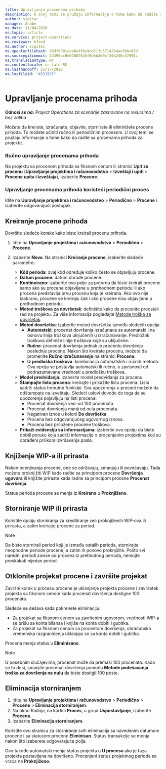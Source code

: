 ```yaml
---
title: Upravljanje procenama prihoda
description: U ovoj temi se pružaju informacije o tome kako da radite sa procenama prihoda za projekte.
author: sigitac
manager: Annbe
ms.date: 11/04/2020
ms.topic: article
ms.service: project-operations
ms.reviewer: kfend
ms.author: sigitac
ms.openlocfilehash: 98df0301eaa8e9f8e9cd51fc5714254ae3bbc83d
ms.sourcegitcommit: 2d399bc9d07807626f0d6b2d0cf304240c47591c
ms.translationtype: HT
ms.contentlocale: sr-Latn-RS
ms.lasthandoff: 11/17/2020
ms.locfileid: "4531537"
---
```

# <a name="manage-revenue-estimates"></a>Upravljanje procenama prihoda

_**Odnosi se na:** Project Operations za scenarije zasnovane na resursima / bez zaliha_

Možete da kreirate, izračunate, objavite, stornirate ili eliminišete procene prihoda. To možete učiniti ručno ili periodičnim procesom. U ovoj temi se pružaju informacije o tome kako da radite sa procenama prihoda za projekte.

### <a name="manage-revenue-estimates-manually"></a>Ručno upravljanje procenama prihoda

Na projektu sa procenom prihoda sa fiksnom cenom ili stranici **Upit za procenu** (**Upravljanje projektima i računovodstvo** > **Izveštaji i upiti** > **Procene upita i izveštaja**), izaberite **Procene**.

### <a name="manage-revenue-estimates-using-a-periodic-process"></a>Upravljanje procenama prihoda koristeći periodični proces

Idite na **Upravljanje projektima i računovodstvo** > **Periodično** > **Procene** i izaberite odgovarajući postupak.

## <a name="create-a-revenue-estimate"></a>Kreiranje procene prihoda

Dovršite sledeće korake kako biste kreirali procenu prihoda. 

1. Idite na **Upravljanje projektima i računovodstvo** > **Periodično** > **Procene**.
2. Izaberite **Novo**. Na stranici **Kreiranje procene**, izaberite sledeće parametre:

   - **Kôd perioda**: ovaj kôd određuje koliko često se objavljuju procene.
   - **Datum procene**: datum obrade procene.
   - **Kontinuirano**: izaberite ovo polje za potvrdu da biste kreirali procene samo ako su procene objavljene u prethodnom periodu ili ako procena predstavlja prvu procenu koja je kreirana. Ako ovo nije izabrano, procene se kreiraju čak i ako procene nisu objavljene u prethodnom periodu.
   - **Metod troškova za dovršetak**: definišite kako da procenite preostali rad na projektu. Za više informacija pogledajte [Metode troška za dovršetak](cost-complete-methods.md).
   - **Metod dovršetka**: izaberite metod dovršetka između sledećih opcija:
     - **Automatski**: procenat dovršenja izračunava se automatski i na osnovu linija troškova uključenih u izračunavanje. Predložak troškova definiše linije troškova koje su uključene.
     - **Ručno**: procenat dovršenja jednak je procentu dovršenja poslednje procene. Nakon što kreirate procenu, možete da promenite **Ručno izračunavanje** na stranici **Procene**.
     - **Iz predloška troškova**: kombinacija automatskih i ručnih metoda. Ova opcija se postavlja automatski ili ručno, u zavisnosti od podrazumevane vrednosti u predlošku troškova.
   - **Model predviđanja**: izaberite model predviđanja za procenu.
   - **Štampajte listu procena**: kreirajte i prikažite listu procena. Lista sadrži status trenutne funkcije. Sva upozorenja o proceni možete da odštampate na izveštaju. Sledeći uslovi dovode do toga da se upozorenja pojavljuju na listi procena:
     - Procenat dovršenja veći od 100 procenata.
     - Procenat dovršenja manji od nula procenata.
     - Negativan iznos u koloni **Do dovršetka**.
     - Procena bez odgovarajućeg ugovornog iznosa.
     - Procena bez priložene procene troškova.
   - **Prikaži evidenciju sa informacijama**: izaberite ovu opciju da biste dobili poruku koja sadrži informacije o procenjenim projektima koji su obrađeni prilikom izvršavanja posla.


## <a name="post-wip-or-accruals"></a>Knjiženje WIP-a ili prirasta

Nakon ocenjivanja procene, one se održavaju, smanjuju ili povećavaju. Tada možete proknjižiti WIP kada radite sa principom procene **Dovršenja ugovora** ili knjižite priraste kada radite sa principom procene **Procenat dovršenja**.
  
Status perioda procene se menja iz **Kreirano** u **Proknjiženo**.

## <a name="reverse-wip-or-accruals"></a>Storniranje WIP ili prirasta

Koristite opciju storniranja za kreditiranje već proknjiženih WIP-ova ili prirasta, a zatim kreirajte procene za period.

> [!NOTE]
> Da biste stornirali period koji je između ostalih perioda, stornirajte neophodne periode procene, a zatim ih ponovo proknjižite. Pošto svi naredni periodi zavise od procena iz prethodnog perioda, nemojte preskakati nijedan period.

## <a name="eliminate-the-estimate-project-and-finish-the-project"></a>Otklonite projekat procene i završite projekat

Završni korak u procesu procene je uklanjanje projekta procene i završetak projekta sa fiksnom cenom kada procenat dovršenja dostigne 100 procenata.

Sledeće se dešava kada pokrenete eliminaciju:

- Za projekat sa fiksnom cenom sa završenim ugovorom, vrednosti WIP-a se brišu sa konta bilansa i knjiže na konta dobiti i gubitka.
- Za projekat sa fiksnom cenom sa procentom dovršenja, obračunska vremenska razgraničenja uklanjaju se sa konta dobiti i gubitka.

Procena menja status u **Eliminisano**.

> [!NOTE]
> U posebnim slučajevima, procenat može da premaši 100 procenata. Kada se to desi, smanjite procenat dovršenja pomoću **Metode podešavanja troška za dovršenja na nulu** da biste dostigli 100 posto.

## <a name="reverse-elimination"></a>Eliminacija storniranjem

1. Idite na **Upravljanje projektima i računovodstvo** > **Periodično** > **Procene** > **Eliminacija storniranjem**. 
2. Na oknu Radnja, na kartici **Proces**, u grupi **Uspostavljanje**, izaberite **Procena**. 
3. Izaberite **Eliminacija storniranjem**.

Koristite ovu stranicu za storniranje svih eliminacija sa navedenim datumom procene i sa statusom procene **Eliminisan**. Status transakcije se menja nakon što izaberete odgovarajuća polja.

Ovo takođe automatski menja status projekta u **U procesu** ako je faza projekta postavljena na dovršeno. Procenjeni status projektnog perioda se vraća na **Proknjiženo**.
